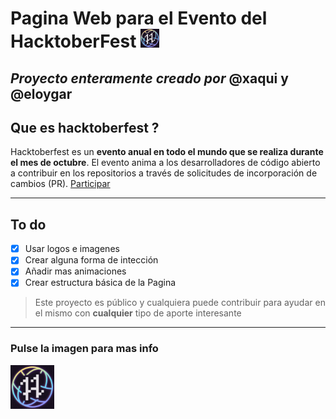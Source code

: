 # Pagina Web para el Evento del HacktoberFest <img src="logo.jpg" alt="logo" width="30px">

*Proyecto enteramente creado por*  **@xaqui** y **@eloygar**
---
## Que es hacktoberfest ?

Hacktoberfest es un **evento anual en todo el mundo que se realiza durante el mes de octubre**. El evento anima a los desarrolladores de código abierto a contribuir en los repositorios a través de solicitudes de incorporación de cambios (PR).
[Participar](https://hacktoberfest.com/)

---
## To do

- [x] Usar logos e imagenes
- [x] Crear alguna forma de intección
- [x] Añadir mas animaciones
- [x] Crear estructura básica de la Pagina

> Este proyecto es público y cualquiera puede contribuir para ayudar en el mismo con **cualquier** tipo de aporte interesante
---

### Pulse la imagen para mas info
[<img src="logo.jpg" alt="logo" width="70px">](https://hacktoberfest.com/about/)

